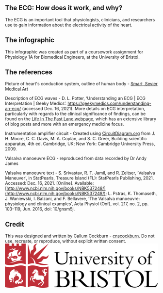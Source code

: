 ## The ECG: How does it work, and why?

The ECG is an important tool that physiologists, clinicians, and researchers use to gain information about the electrical activity of the heart.

## The infographic

This infographic was created as part of a coursework assignment for Physiology 1A for Biomedical Engineers, at the University of Bristol.

## The references

Picture of heart's conduction system, outline of human body - [Smart, Sevier Medical Art](https://smart.servier.com/)

Description of ECG waves - D. L. Potter, ‘Understanding an ECG | ECG Interpretation | Geeky Medics’. <https://geekymedics.com/understanding-an-ecg/> (accessed Dec. 16, 2021). 
More details on ECG interpretation, particularly with regards to the clinical significance of findings, can be found on the [Life In The Fast Lane webpage](https://litfl.com/library/), which has an extensive library of blog posts and more with an emergency medicine focus.


Instrumentation amplifier circuit - Created using [CircuitDiagram.org](https://www.circuit-diagram.org/) from J. H. Moore, C. C. Davis, M. A. Coplan, and S. C. Greer, Building scientific apparatus, 4th ed. Cambridge, UK; New York: Cambridge University Press, 2009.

Valsalva manoeuvre ECG - reproduced from data recorded by Dr Andy James

Valsalva manoeuvre text - S. Srivastav, R. T. Jamil, and R. Zeltser, ‘Valsalva Maneuver’, in StatPearls, Treasure Island (FL): StatPearls Publishing, 2021. Accessed: Dec. 16, 2021. [Online]. Available: [http://www.ncbi.nlm.nih.gov/books/NBK537248/](http://www.ncbi.nlm.nih.gov/books/NBK537248/); L. Pstras, K. Thomaseth, J. Waniewski, I. Balzani, and F. Bellavere, ‘The Valsalva manoeuvre: physiology and clinical examples’, Acta Physiol (Oxf), vol. 217, no. 2, pp. 103–119, Jun. 2016, doi: 10/gnsm5j.


## Credit

This was designed and written by Callum Cockburn - [cnscockburn](https://github.com/cnscockburn).
Do not use, recreate, or reproduce, without explicit written consent.
![University of Bristol logo](https://raw.githubusercontent.com/cnscockburn/ECGInfographic/main/university-of-bristol-logo-png-transparent.png)
